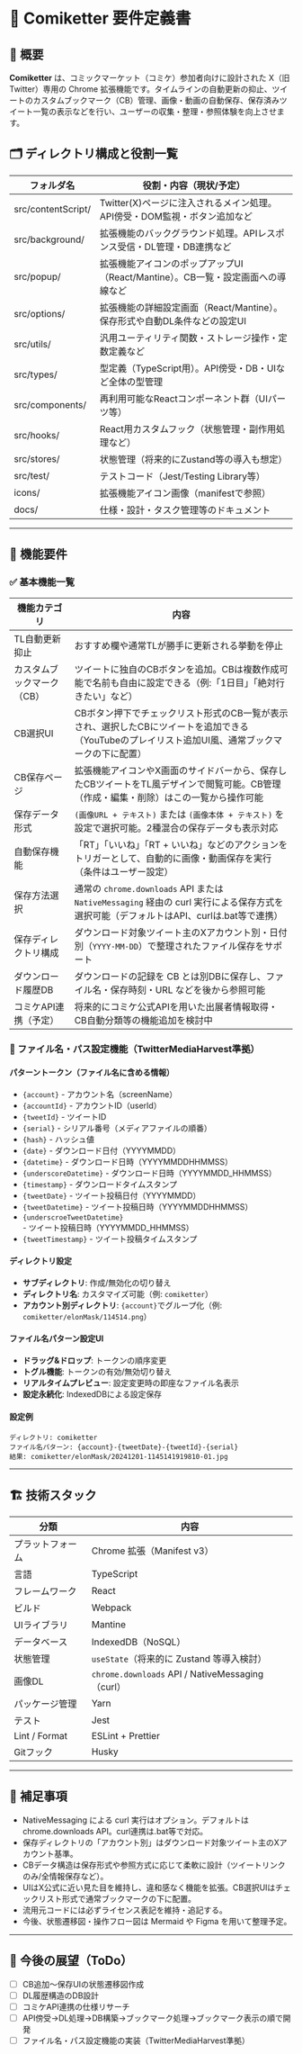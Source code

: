 # 📘 Comiketter 要件定義書

## 📝 概要
**Comiketter** は、コミックマーケット（コミケ）参加者向けに設計された X（旧Twitter）専用の Chrome 拡張機能です。タイムラインの自動更新の抑止、ツイートのカスタムブックマーク（CB）管理、画像・動画の自動保存、保存済みツイート一覧の表示などを行い、ユーザーの収集・整理・参照体験を向上させます。

## 🗂 ディレクトリ構成と役割一覧

| フォルダ名                | 役割・内容（現状/予定）                                                                 |
|---------------------------|--------------------------------------------------------------------------------------|
| src/contentScript/        | Twitter(X)ページに注入されるメイン処理。API傍受・DOM監視・ボタン追加など               |
| src/background/           | 拡張機能のバックグラウンド処理。APIレスポンス受信・DL管理・DB連携など                 |
| src/popup/                | 拡張機能アイコンのポップアップUI（React/Mantine）。CB一覧・設定画面への導線など         |
| src/options/              | 拡張機能の詳細設定画面（React/Mantine）。保存形式や自動DL条件などの設定UI               |
| src/utils/                | 汎用ユーティリティ関数・ストレージ操作・定数定義など                                   |
| src/types/                | 型定義（TypeScript用）。API傍受・DB・UIなど全体の型管理                                 |
| src/components/           | 再利用可能なReactコンポーネント群（UIパーツ等）                                        |
| src/hooks/                | React用カスタムフック（状態管理・副作用処理など）                                      |
| src/stores/               | 状態管理（将来的にZustand等の導入も想定）                                              |
| src/test/                 | テストコード（Jest/Testing Library等）                                                  |
| icons/                    | 拡張機能アイコン画像（manifestで参照）                                                  |
| docs/                     | 仕様・設計・タスク管理等のドキュメント                                                  |

---

## 🧩 機能要件

### ✅ 基本機能一覧

| 機能カテゴリ | 内容 |
|-------------|------|
| TL自動更新抑止 | おすすめ欄や通常TLが勝手に更新される挙動を停止 |
| カスタムブックマーク（CB） | ツイートに独自のCBボタンを追加。CBは複数作成可能で名前も自由に設定できる（例:「1日目」「絶対行きたい」など） |
| CB選択UI | CBボタン押下でチェックリスト形式のCB一覧が表示され、選択したCBにツイートを追加できる（YouTubeのプレイリスト追加UI風、通常ブックマークの下に配置） |
| CB保存ページ | 拡張機能アイコンやX画面のサイドバーから、保存したCBツイートをTL風デザインで閲覧可能。CB管理（作成・編集・削除）はこの一覧から操作可能 |
| 保存データ形式 | `(画像URL + テキスト)` または `(画像本体 + テキスト)` を設定で選択可能。2種混合の保存データも表示対応 |
| 自動保存機能 | 「RT」「いいね」「RT + いいね」などのアクションをトリガーとして、自動的に画像・動画保存を実行（条件はユーザー設定） |
| 保存方法選択 | 通常の `chrome.downloads` API または `NativeMessaging` 経由の curl 実行による保存方式を選択可能（デフォルトはAPI、curlは.bat等で連携） |
| 保存ディレクトリ構成 | ダウンロード対象ツイート主のXアカウント別・日付別（`YYYY-MM-DD`）で整理されたファイル保存をサポート |
| ダウンロード履歴DB | ダウンロードの記録を CB とは別DBに保存し、ファイル名・保存時刻・URL などを後から参照可能 |
| コミケAPI連携（予定） | 将来的にコミケ公式APIを用いた出展者情報取得・CB自動分類等の機能追加を検討中 |

### 📁 ファイル名・パス設定機能（TwitterMediaHarvest準拠）

#### パターントークン（ファイル名に含める情報）
- `{account}` - アカウント名（screenName）
- `{accountId}` - アカウントID（userId）
- `{tweetId}` - ツイートID
- `{serial}` - シリアル番号（メディアファイルの順番）
- `{hash}` - ハッシュ値
- `{date}` - ダウンロード日付（YYYYMMDD）
- `{datetime}` - ダウンロード日時（YYYYMMDDHHMMSS）
- `{underscoreDatetime}` - ダウンロード日時（YYYYMMDD_HHMMSS）
- `{timestamp}` - ダウンロードタイムスタンプ
- `{tweetDate}` - ツイート投稿日付（YYYYMMDD）
- `{tweetDatetime}` - ツイート投稿日時（YYYYMMDDHHMMSS）
- `{underscroeTweetDatetime}` - ツイート投稿日時（YYYYMMDD_HHMMSS）
- `{tweetTimestamp}` - ツイート投稿タイムスタンプ

#### ディレクトリ設定
- **サブディレクトリ**: 作成/無効化の切り替え
- **ディレクトリ名**: カスタマイズ可能（例: `comiketter`）
- **アカウント別ディレクトリ**: `{account}`でグループ化（例: `comiketter/elonMask/114514.png`）

#### ファイル名パターン設定UI
- **ドラッグ&ドロップ**: トークンの順序変更
- **トグル機能**: トークンの有効/無効切り替え
- **リアルタイムプレビュー**: 設定変更時の即座なファイル名表示
- **設定永続化**: IndexedDBによる設定保存

#### 設定例
```
ディレクトリ: comiketter
ファイル名パターン: {account}-{tweetDate}-{tweetId}-{serial}
結果: comiketter/elonMask/20241201-1145141919810-01.jpg
```

---

## 🏗 技術スタック

| 分類 | 内容 |
|------|------|
| プラットフォーム | Chrome 拡張（Manifest v3） |
| 言語 | TypeScript |
| フレームワーク | React |
| ビルド | Webpack |
| UIライブラリ | Mantine |
| データベース | IndexedDB（NoSQL） |
| 状態管理 | `useState`（将来的に Zustand 等導入検討） |
| 画像DL | `chrome.downloads` API / NativeMessaging（curl） |
| パッケージ管理 | Yarn |
| テスト | Jest |
| Lint / Format | ESLint + Prettier |
| Gitフック | Husky |

---

## 📌 補足事項

- NativeMessaging による curl 実行はオプション。デフォルトはchrome.downloads API。curl連携は.bat等で対応。
- 保存ディレクトリの「アカウント別」はダウンロード対象ツイート主のXアカウント基準。
- CBデータ構造は保存形式や参照方式に応じて柔軟に設計（ツイートリンクのみ/全情報保存など）。
- UIはX公式に近い見た目を維持し、違和感なく機能を拡張。CB選択UIはチェックリスト形式で通常ブックマークの下に配置。
- 流用元コードには必ずライセンス表記を維持・追記する。
- 今後、状態遷移図・操作フロー図は Mermaid や Figma を用いて整理予定。

---

## 📅 今後の展望（ToDo）

- [ ] CB追加～保存UIの状態遷移図作成
- [ ] DL履歴構造のDB設計
- [ ] コミケAPI連携の仕様リサーチ
- [ ] API傍受→DL処理→DB構築→ブックマーク処理→ブックマーク表示の順で開発
- [ ] ファイル名・パス設定機能の実装（TwitterMediaHarvest準拠）
